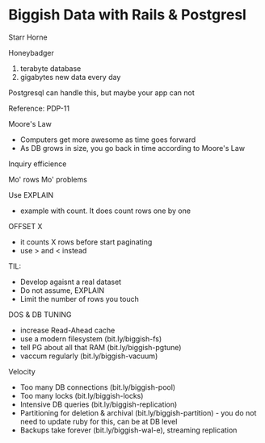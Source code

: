 Biggish Data with Rails & Postgresl
=========
Starr Horne

Honeybadger
1. terabyte database
2. gigabytes new data every day

Postgresql can handle this, but maybe your app can not

Reference: PDP-11

Moore's Law
- Computers get more awesome as time goes forward
- As DB grows in size, you go back in time according to Moore's Law

Inquiry efficience

Mo' rows
Mo' problems

Use EXPLAIN
- example with count. It does count rows one by one

OFFSET X
- it counts X rows before start paginating
- use > and < instead
 
TIL:
- Develop agaisnt a real dataset
- Do not assume, EXPLAIN
- Limit the number of rows you touch

DOS & DB TUNING
- increase Read-Ahead cache
- use a modern filesystem (bit.ly/biggish-fs)
- tell PG about all that RAM (bit.ly/biggish-pgtune)
- vaccum regularly (bit.ly/biggish-vacuum)

Velocity
- Too many DB connections (bit.ly/biggish-pool)
- Too many locks (bit.ly/biggish-locks)
- Intensive DB queries (bit.ly/biggish-replication)
- Partitioning for deletion & archival (bit.ly/biggish-partition) - you do not
need to update ruby for this, can be at DB level
- Backups take forever (bit.ly/biggish-wal-e), streaming replication



